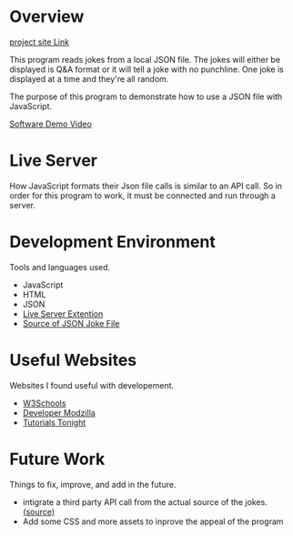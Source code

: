 
# Overview
[project site Link](https://mikeyhampy.github.io/cse121b/JokesCSE.html)

This program reads jokes from a local JSON file. The jokes will either be displayed is Q&A format or it will tell a joke with no punchline. One joke is displayed at a time and they're all random.

The purpose of this program to demonstrate how to use a JSON file with JavaScript.

[Software Demo Video](https://youtu.be/38SfRItJ-qo)

# Live Server

How JavaScript formats their Json file calls is similar to an API call. So in order for this program to work, it must be connected and run through a server.

# Development Environment

Tools and languages used.
* JavaScript
* HTML
* JSON
* [Live Server Extention](https://github.com/ritwickdey/vscode-live-server-plus-plus)
* [Source of JSON Joke File](https://github.com/ABSphreak/readme-jokes/blob/master/src/jokes.json)

# Useful Websites

Websites I found useful with developement.
* [W3Schools](https://www.w3schools.com/js/js_json_intro.asp)
* [Developer Modzilla](https://developer.mozilla.org/en-US/docs/Web/API/Fetch_API/Using_Fetch)
* [Tutorials Tonight](https://www.tutorialstonight.com/read-json-file-in-javascript.php#:~:text=%203%20Ways%20To%20Read%20JSON%20In%20JavaScript,from%20a%20server...%203%20Using%20jQuery%20More%20)

# Future Work

Things to fix, improve, and add in the future.
* intigrate a third party API call from the actual source of the jokes. [(source)](https://github.com/ABSphreak/readme-jokes/blob/master/src/jokes.json)
* Add some CSS and more assets to inprove the appeal of the program
